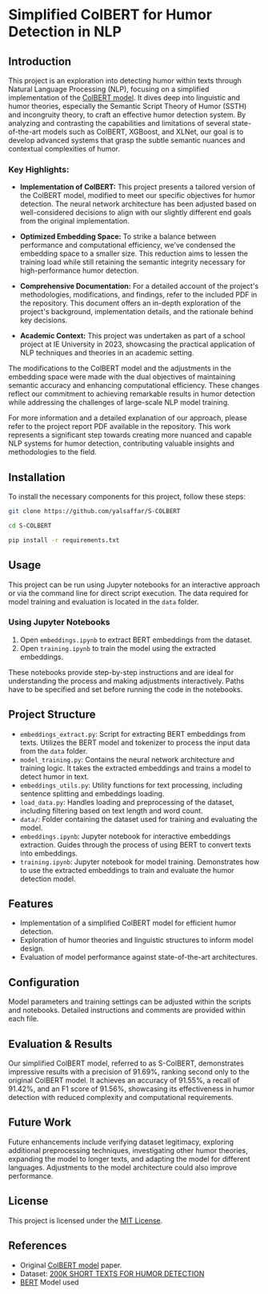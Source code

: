 # Simplified ColBERT for Humor Detection in NLP



## Introduction

This project is an exploration into detecting humor within texts through Natural Language Processing (NLP), focusing on a simplified implementation of the [ColBERT model](https://arxiv.org/abs/2004.12832). It dives deep into linguistic and humor theories, especially the Semantic Script Theory of Humor (SSTH) and incongruity theory, to craft an effective humor detection system. By analyzing and contrasting the capabilities and limitations of several state-of-the-art models such as ColBERT, XGBoost, and XLNet, our goal is to develop advanced systems that grasp the subtle semantic nuances and contextual complexities of humor.

### Key Highlights:

- **Implementation of ColBERT:** This project presents a tailored version of the ColBERT model, modified to meet our specific objectives for humor detection. The neural network architecture has been adjusted based on well-considered decisions to align with our slightly different end goals from the original implementation.

- **Optimized Embedding Space:** To strike a balance between performance and computational efficiency, we've condensed the embedding space to a smaller size. This reduction aims to lessen the training load while still retaining the semantic integrity necessary for high-performance humor detection.

- **Comprehensive Documentation:** For a detailed account of the project's methodologies, modifications, and findings, refer to the included PDF in the repository. This document offers an in-depth exploration of the project's background, implementation details, and the rationale behind key decisions.

- **Academic Context:** This project was undertaken as part of a school project at IE University in 2023, showcasing the practical application of NLP techniques and theories in an academic setting.

The modifications to the ColBERT model and the adjustments in the embedding space were made with the dual objectives of maintaining semantic accuracy and enhancing computational efficiency. These changes reflect our commitment to achieving remarkable results in humor detection while addressing the challenges of large-scale NLP model training.

For more information and a detailed explanation of our approach, please refer to the project report PDF available in the repository. This work represents a significant step towards creating more nuanced and capable NLP systems for humor detection, contributing valuable insights and methodologies to the field.


## Installation

To install the necessary components for this project, follow these steps:
``` bash
git clone https://github.com/yalsaffar/S-COLBERT
```
``` bash
cd S-COLBERT
```

``` bash
pip install -r requirements.txt
```

## Usage

This project can be run using Jupyter notebooks for an interactive approach or via the command line for direct script execution. The data required for model training and evaluation is located in the `data` folder.

### Using Jupyter Notebooks

1. Open `embeddings.ipynb` to extract BERT embeddings from the dataset.
2. Open `training.ipynb` to train the model using the extracted embeddings.

These notebooks provide step-by-step instructions and are ideal for understanding the process and making adjustments interactively.
Paths have to be specified and set before running the code in the notebooks.



## Project Structure

- `embeddings_extract.py`: Script for extracting BERT embeddings from texts. Utilizes the BERT model and tokenizer to process the input data from the `data` folder.
- `model_training.py`: Contains the neural network architecture and training logic. It takes the extracted embeddings and trains a model to detect humor in text.
- `embeddings_utils.py`: Utility functions for text processing, including sentence splitting and embeddings loading.
- `load_data.py`: Handles loading and preprocessing of the dataset, including filtering based on text length and word count.
- `data/`: Folder containing the dataset used for training and evaluating the model. 
- `embeddings.ipynb`: Jupyter notebook for interactive embeddings extraction. Guides through the process of using BERT to convert texts into embeddings.
- `training.ipynb`: Jupyter notebook for model training. Demonstrates how to use the extracted embeddings to train and evaluate the humor detection model.

## Features

- Implementation of a simplified ColBERT model for efficient humor detection.
- Exploration of humor theories and linguistic structures to inform model design.
- Evaluation of model performance against state-of-the-art architectures.


## Configuration

Model parameters and training settings can be adjusted within the scripts and notebooks. Detailed instructions and comments are provided within each file.


## Evaluation & Results

Our simplified ColBERT model, referred to as S-ColBERT, demonstrates impressive results with a precision of 91.69%, ranking second only to the original ColBERT model. It achieves an accuracy of 91.55%, a recall of 91.42%, and an F1 score of 91.56%, showcasing its effectiveness in humor detection with reduced complexity and computational requirements.

## Future Work

Future enhancements include verifying dataset legitimacy, exploring additional preprocessing techniques, investigating other humor theories, expanding the model to longer texts, and adapting the model for different languages. Adjustments to the model architecture could also improve performance.



## License

This project is licensed under the [MIT License](https://opensource.org/licenses/MIT).

## References

- Original [ColBERT model](https://arxiv.org/abs/2004.12832) paper.
- Dataset: [200K SHORT TEXTS FOR HUMOR DETECTION](https://arxiv.org/abs/2004.12765)
- [BERT](https://huggingface.co/gaunernst/bert-tiny-uncased) Model used
